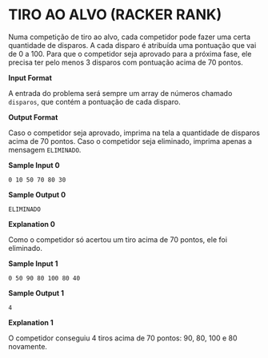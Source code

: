 # TIRO AO ALVO (RACKER RANK)

Numa competição de tiro ao alvo, cada competidor pode fazer uma certa quantidade de disparos. A cada disparo é atribuída uma pontuação que vai de 0 a 100. Para que o competidor seja aprovado para a próxima fase, ele precisa ter pelo menos 3 disparos com pontuação acima de 70 pontos.

**Input Format**

A entrada do problema será sempre um array de números chamado `disparos`, que contém a pontuação de cada disparo.

**Output Format**

Caso o competidor seja aprovado, imprima na tela a quantidade de disparos acima de 70 pontos. Caso o competidor seja eliminado, imprima apenas a mensagem `ELIMINADO`.

**Sample Input 0**

`0 10 50 70 80 30`

**Sample Output 0**

`ELIMINADO`

**Explanation 0**

Como o competidor só acertou um tiro acima de 70 pontos, ele foi eliminado.

**Sample Input 1**

`0 50 90 80 100 80 40`

**Sample Output 1**

`4`

**Explanation 1**

O competidor conseguiu 4 tiros acima de 70 pontos: 90, 80, 100 e 80 novamente.
